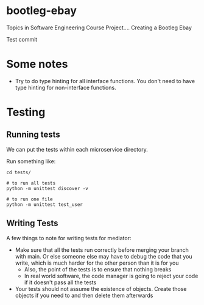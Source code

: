 # bootleg-ebay
Topics in Software Engineering Course Project.... Creating a Bootleg Ebay


Test commit


# Some notes

* Try to do type hinting for all interface functions. You don't need to have type hinting for non-interface functions.


# Testing
## Running tests

We can put the tests within each microservice directory.

Run something like:

```
cd tests/

# to run all tests
python -m unittest discover -v

# to run one file
python -m unittest test_user
```

## Writing Tests

A few things to note for writing tests for mediator:

* Make sure that all the tests run correctly before merging your branch with main. Or else someone else may have to debug the code that you write, which is much harder for the other person than it is for you
    * Also, the point of the tests is to ensure that nothing breaks
    * In real world software, the code manager is going to reject your code if it doesn't pass all the tests
* Your tests should not assume the existence of objects. Create those objects if you need to and then delete them afterwards